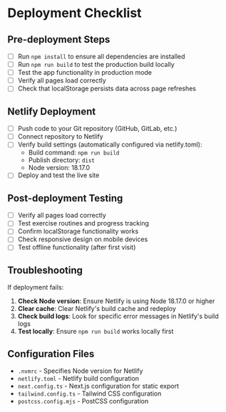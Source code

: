 # Deployment Checklist

## Pre-deployment Steps

- [ ] Run `npm install` to ensure all dependencies are installed
- [ ] Run `npm run build` to test the production build locally
- [ ] Test the app functionality in production mode
- [ ] Verify all pages load correctly
- [ ] Check that localStorage persists data across page refreshes

## Netlify Deployment

- [ ] Push code to your Git repository (GitHub, GitLab, etc.)
- [ ] Connect repository to Netlify
- [ ] Verify build settings (automatically configured via netlify.toml):
  - Build command: `npm run build`
  - Publish directory: `dist`
  - Node version: 18.17.0
- [ ] Deploy and test the live site

## Post-deployment Testing

- [ ] Verify all pages load correctly
- [ ] Test exercise routines and progress tracking
- [ ] Confirm localStorage functionality works
- [ ] Check responsive design on mobile devices
- [ ] Test offline functionality (after first visit)

## Troubleshooting

If deployment fails:

1. **Check Node version**: Ensure Netlify is using Node 18.17.0 or higher
2. **Clear cache**: Clear Netlify's build cache and redeploy
3. **Check build logs**: Look for specific error messages in Netlify's build logs
4. **Test locally**: Ensure `npm run build` works locally first

## Configuration Files

- `.nvmrc` - Specifies Node version for Netlify
- `netlify.toml` - Netlify build configuration
- `next.config.ts` - Next.js configuration for static export
- `tailwind.config.ts` - Tailwind CSS configuration
- `postcss.config.mjs` - PostCSS configuration
